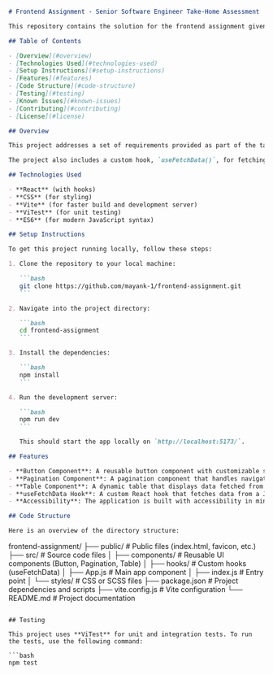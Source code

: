 ````markdown
# Frontend Assignment - Senior Software Engineer Take-Home Assessment

This repository contains the solution for the frontend assignment given as part of the Senior Software Engineer take-home assessment. The project demonstrates proficiency in frontend technologies with an emphasis on clean code, component design, accessibility, and testing.

## Table of Contents

- [Overview](#overview)
- [Technologies Used](#technologies-used)
- [Setup Instructions](#setup-instructions)
- [Features](#features)
- [Code Structure](#code-structure)
- [Testing](#testing)
- [Known Issues](#known-issues)
- [Contributing](#contributing)
- [License](#license)

## Overview

This project addresses a set of requirements provided as part of the take-home assessment. The solution showcases the ability to design reusable components, manage state effectively using React hooks, and ensure accessibility and performance. The primary features of the project include components like `Button`, `Pagination`, and `Table`, which are designed to be modular and reusable across the application.

The project also includes a custom hook, `useFetchData()`, for fetching data from a JSON file to populate the components dynamically.

## Technologies Used

- **React** (with hooks)
- **CSS** (for styling)
- **Vite** (for faster build and development server)
- **ViTest** (for unit testing)
- **ES6** (for modern JavaScript syntax)

## Setup Instructions

To get this project running locally, follow these steps:

1. Clone the repository to your local machine:

   ```bash
   git clone https://github.com/mayank-1/frontend-assignment.git
   ```

2. Navigate into the project directory:

   ```bash
   cd frontend-assignment
   ```

3. Install the dependencies:

   ```bash
   npm install
   ```

4. Run the development server:

   ```bash
   npm run dev
   ```

   This should start the app locally on `http://localhost:5173/`.

## Features

- **Button Component**: A reusable button component with customizable styles and actions.
- **Pagination Component**: A pagination component that handles navigation through large data sets.
- **Table Component**: A dynamic table that displays data fetched from a JSON file.
- **useFetchData Hook**: A custom React hook that fetches data from a JSON file and provides it to components.
- **Accessibility**: The application is built with accessibility in mind, ensuring proper semantic HTML, ARIA attributes, and keyboard navigability.

## Code Structure

Here is an overview of the directory structure:
````

frontend-assignment/
├── public/ # Public files (index.html, favicon, etc.)
├── src/ # Source code files
│ ├── components/ # Reusable UI components (Button, Pagination, Table)
│ ├── hooks/ # Custom hooks (useFetchData)
│ ├── App.js # Main app component
│ ├── index.js # Entry point
│ └── styles/ # CSS or SCSS files
├── package.json # Project dependencies and scripts
├── vite.config.js # Vite configuration
└── README.md # Project documentation

````

## Testing

This project uses **ViTest** for unit and integration tests. To run the tests, use the following command:

```bash
npm test
````

